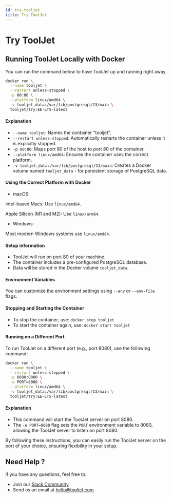 ```yaml
---
id: try-tooljet
title: Try ToolJet
---
```


# Try ToolJet

## Running ToolJet Locally with Docker

You can run the command below to have ToolJet up and running right away.

```bash
docker run \
  --name tooljet \
  --restart unless-stopped \
  -p 80:80 \
  --platform linux/amd64 \
  -v tooljet_data:/var/lib/postgresql/13/main \
  tooljet/try:EE-LTS-latest
```

#### Explanation

- `--name tooljet`: Names the container "tooljet".
- `--restart unless-stopped`: Automatically restarts the container unless it is explicitly stopped.
- `-p 80:80`: Maps port 80 of the host to port 80 of the container.
- `--platform linux/amd64`: Ensures the container uses the correct platform.
- `-v tooljet_data:/var/lib/postgresql/13/main`: Creates a Docker volume named `tooljet_data` - for persistent storage of PostgreSQL data.

#### Using the Correct Platform with Docker

- macOS:

Intel-based Macs: Use `linux/amd64`.

Apple Silicon (M1 and M2): Use `linux/arm64`.

- Windows:

Most modern Windows systems use `linux/amd64`.

#### Setup information

- ToolJet will run on port 80 of your machine.
- The container includes a pre-configured PostgreSQL database.
- Data will be stored in the Docker volume `tooljet_data`.

#### Environment Variables

You can customize the environment settings using `--env` or `--env-file` flags.

#### Stopping and Starting the Container

- To stop the container, use: `docker stop tooljet`
- To start the container again, use: `docker start tooljet`

#### Running on a Different Port

To run ToolJet on a different port (e.g., port 8080), use the following command:

```sh
docker run \
  --name tooljet \
  --restart unless-stopped \
  -p 8080:8080 \
  -e PORT=8080 \
  --platform linux/amd64 \
  -v tooljet_data:/var/lib/postgresql/13/main \
  tooljet/try:EE-LTS-latest
```

#### Explanation

- This command will start the ToolJet server on port 8080.
- The `-e PORT=8080` flag sets the `PORT` environment variable to 8080, allowing the ToolJet server to listen on port 8080.

By following these instructions, you can easily run the ToolJet server on the port of your choice, ensuring flexibility in your setup.

## Need Help ?

If you have any questions, feel free to:

- Join our [Slack Community](https://tooljet.com/slack)
- Send us an email at hello@tooljet.com
